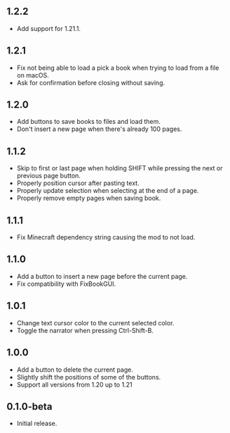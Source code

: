 ## 1.2.2

- Add support for 1.21.1.

## 1.2.1

- Fix not being able to load a pick a book when trying to load from a file on macOS.
- Ask for confirmation before closing without saving.

## 1.2.0

- Add buttons to save books to files and load them.
- Don't insert a new page when there's already 100 pages.

## 1.1.2

- Skip to first or last page when holding SHIFT while pressing the next or previous page button.
- Properly position cursor after pasting text.
- Properly update selection when selecting at the end of a page.
- Properly remove empty pages when saving book.

## 1.1.1

- Fix Minecraft dependency string causing the mod to not load.

## 1.1.0

- Add a button to insert a new page before the current page.
- Fix compatibility with FixBookGUI.

## 1.0.1

- Change text cursor color to the current selected color.
- Toggle the narrator when pressing Ctrl-Shift-B.

## 1.0.0

- Add a button to delete the current page.
- Slightly shift the positions of some of the buttons.
- Support all versions from 1.20 up to 1.21

## 0.1.0-beta

- Initial release.